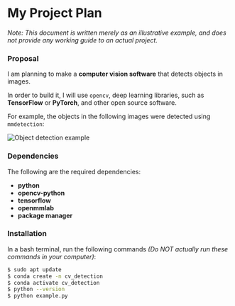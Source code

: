 # My Project Plan
*Note: This document is written merely as an illustrative example, and does not provide any working guide to an actual project.*

### Proposal
I am planning to make a **computer vision software** that detects objects in images.

In order to build it, I will use `opencv`, deep learning libraries, such as **TensorFlow** or **PyTorch**, and other open source software.
  
For example, the objects in the following images were detected using `mmdetection`:  

![Object detection example](https://user-images.githubusercontent.com/12907710/187674113-2074d658-f2fb-42d1-ac15-9c4a695e64d7.png)


### Dependencies
The following are the required dependencies:

- **python**
- **opencv-python**
- **tensorflow**
- **openmmlab**
- **package manager**

### Installation
In a bash terminal, run the following commands *(Do NOT actually run these commands in your computer)*:

```bash
$ sudo apt update 
$ conda create -n cv_detection 
$ conda activate cv_detection 
$ python --version 
$ python example.py

